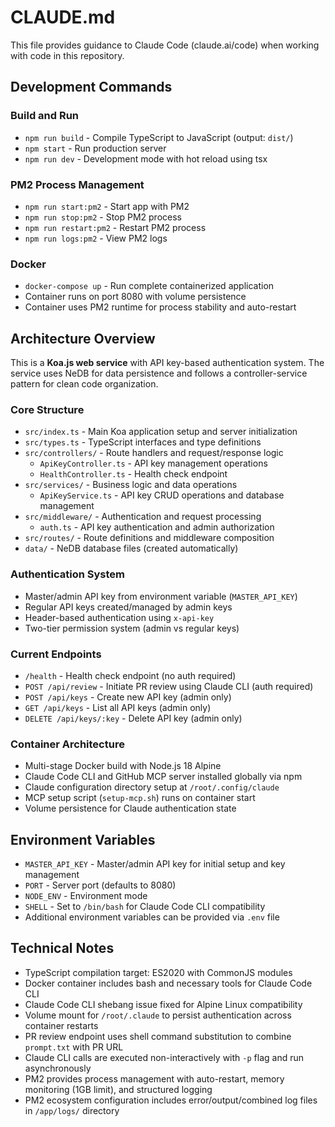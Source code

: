 # CLAUDE.md

This file provides guidance to Claude Code (claude.ai/code) when working with code in this repository.

## Development Commands

### Build and Run
- `npm run build` - Compile TypeScript to JavaScript (output: `dist/`)
- `npm start` - Run production server
- `npm run dev` - Development mode with hot reload using tsx

### PM2 Process Management
- `npm run start:pm2` - Start app with PM2
- `npm run stop:pm2` - Stop PM2 process
- `npm run restart:pm2` - Restart PM2 process
- `npm run logs:pm2` - View PM2 logs

### Docker
- `docker-compose up` - Run complete containerized application
- Container runs on port 8080 with volume persistence
- Container uses PM2 runtime for process stability and auto-restart

## Architecture Overview

This is a **Koa.js web service** with API key-based authentication system. The service uses NeDB for data persistence and follows a controller-service pattern for clean code organization.

### Core Structure
- `src/index.ts` - Main Koa application setup and server initialization
- `src/types.ts` - TypeScript interfaces and type definitions
- `src/controllers/` - Route handlers and request/response logic
  - `ApiKeyController.ts` - API key management operations
  - `HealthController.ts` - Health check endpoint
- `src/services/` - Business logic and data operations  
  - `ApiKeyService.ts` - API key CRUD operations and database management
- `src/middleware/` - Authentication and request processing
  - `auth.ts` - API key authentication and admin authorization
- `src/routes/` - Route definitions and middleware composition
- `data/` - NeDB database files (created automatically)

### Authentication System
- Master/admin API key from environment variable (`MASTER_API_KEY`)
- Regular API keys created/managed by admin keys
- Header-based authentication using `x-api-key`
- Two-tier permission system (admin vs regular keys)

### Current Endpoints
- `/health` - Health check endpoint (no auth required)
- `POST /api/review` - Initiate PR review using Claude CLI (auth required)
- `POST /api/keys` - Create new API key (admin only)
- `GET /api/keys` - List all API keys (admin only) 
- `DELETE /api/keys/:key` - Delete API key (admin only)

### Container Architecture
- Multi-stage Docker build with Node.js 18 Alpine
- Claude Code CLI and GitHub MCP server installed globally via npm
- Claude configuration directory setup at `/root/.config/claude`
- MCP setup script (`setup-mcp.sh`) runs on container start
- Volume persistence for Claude authentication state

## Environment Variables
- `MASTER_API_KEY` - Master/admin API key for initial setup and key management
- `PORT` - Server port (defaults to 8080)
- `NODE_ENV` - Environment mode
- `SHELL` - Set to `/bin/bash` for Claude Code CLI compatibility
- Additional environment variables can be provided via `.env` file

## Technical Notes
- TypeScript compilation target: ES2020 with CommonJS modules
- Docker container includes bash and necessary tools for Claude Code CLI
- Claude Code CLI shebang issue fixed for Alpine Linux compatibility
- Volume mount for `/root/.claude` to persist authentication across container restarts
- PR review endpoint uses shell command substitution to combine `prompt.txt` with PR URL
- Claude CLI calls are executed non-interactively with `-p` flag and run asynchronously
- PM2 provides process management with auto-restart, memory monitoring (1GB limit), and structured logging
- PM2 ecosystem configuration includes error/output/combined log files in `/app/logs/` directory